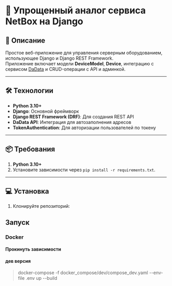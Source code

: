 # 🚀 Упрощенный аналог сервиса NetBox на Django

## 📜 Описание

Простое веб-приложение для управления серверным оборудованием, использующее Django и Django REST Framework.  
Приложение включает модели **DeviceModel**, **Device**, интеграцию с сервисом [DaData](https://dadata.ru/) и CRUD-операции с API и админкой.

---

## 🛠️ Технологии

- **Python 3.10+**
- **Django**: Основной фреймворк
- **Django REST Framework (DRF)**: Для создания REST API
- **DaData API**: Интеграция для автозаполнения адресов
- **TokenAuthentication**: Для авторизации пользователей по токену

---

## 📦 Требования

1. **Python 3.10+**
2. Установите зависимости через `pip install -r requirements.txt`.

---

## 💻 Установка

1. Клонируйте репозиторий:

## Запуск
### Docker
#### Прокинуть зависимости
#### дев версия
> docker-compose -f docker_compose/dev/compose_dev.yaml --env-file .env up --build

